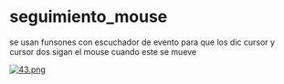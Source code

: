 # seguimiento_mouse

se usan funsones con escuchador de evento para que los dic cursor y cursor dos sigan el mouse cuando este se mueve

[![43.png](https://i.postimg.cc/g0C5Q1Vv/43.png)](https://postimg.cc/sBJwZ60X)
